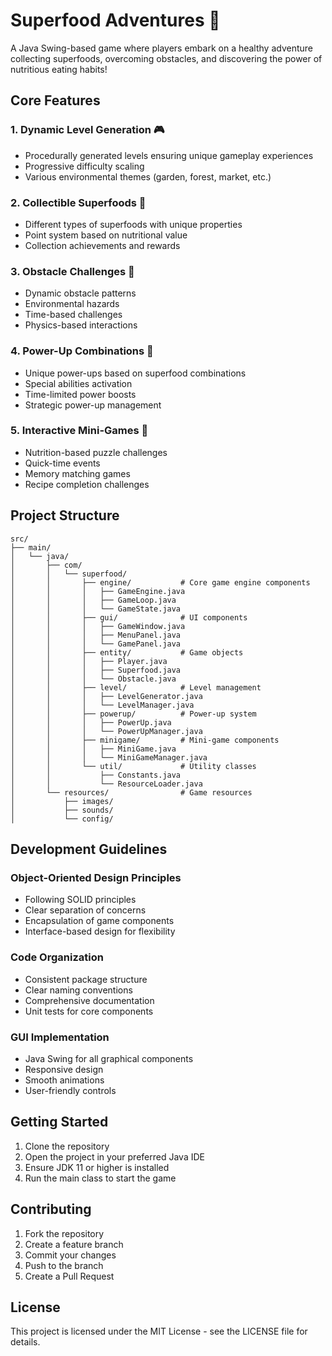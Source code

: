# Superfood Adventures 🥗

A Java Swing-based game where players embark on a healthy adventure collecting superfoods, overcoming obstacles, and discovering the power of nutritious eating habits!

## Core Features

### 1. Dynamic Level Generation 🎮
- Procedurally generated levels ensuring unique gameplay experiences
- Progressive difficulty scaling
- Various environmental themes (garden, forest, market, etc.)

### 2. Collectible Superfoods 🥑
- Different types of superfoods with unique properties
- Point system based on nutritional value
- Collection achievements and rewards

### 3. Obstacle Challenges 🚧
- Dynamic obstacle patterns
- Environmental hazards
- Time-based challenges
- Physics-based interactions

### 4. Power-Up Combinations 💪
- Unique power-ups based on superfood combinations
- Special abilities activation
- Time-limited power boosts
- Strategic power-up management

### 5. Interactive Mini-Games 🎯
- Nutrition-based puzzle challenges
- Quick-time events
- Memory matching games
- Recipe completion challenges

## Project Structure

```
src/
├── main/
│   └── java/
│       ├── com/
│       │   └── superfood/
│       │       ├── engine/           # Core game engine components
│       │       │   ├── GameEngine.java
│       │       │   ├── GameLoop.java
│       │       │   └── GameState.java
│       │       ├── gui/              # UI components
│       │       │   ├── GameWindow.java
│       │       │   ├── MenuPanel.java
│       │       │   └── GamePanel.java
│       │       ├── entity/           # Game objects
│       │       │   ├── Player.java
│       │       │   ├── Superfood.java
│       │       │   └── Obstacle.java
│       │       ├── level/            # Level management
│       │       │   ├── LevelGenerator.java
│       │       │   └── LevelManager.java
│       │       ├── powerup/          # Power-up system
│       │       │   ├── PowerUp.java
│       │       │   └── PowerUpManager.java
│       │       ├── minigame/         # Mini-game components
│       │       │   ├── MiniGame.java
│       │       │   └── MiniGameManager.java
│       │       └── util/             # Utility classes
│       │           ├── Constants.java
│       │           └── ResourceLoader.java
│       └── resources/                # Game resources
│           ├── images/
│           ├── sounds/
│           └── config/
```

## Development Guidelines

### Object-Oriented Design Principles
- Following SOLID principles
- Clear separation of concerns
- Encapsulation of game components
- Interface-based design for flexibility

### Code Organization
- Consistent package structure
- Clear naming conventions
- Comprehensive documentation
- Unit tests for core components

### GUI Implementation
- Java Swing for all graphical components
- Responsive design
- Smooth animations
- User-friendly controls

## Getting Started

1. Clone the repository
2. Open the project in your preferred Java IDE
3. Ensure JDK 11 or higher is installed
4. Run the main class to start the game

## Contributing

1. Fork the repository
2. Create a feature branch
3. Commit your changes
4. Push to the branch
5. Create a Pull Request

## License

This project is licensed under the MIT License - see the LICENSE file for details.